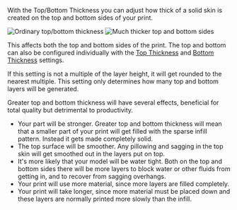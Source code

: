 With the Top/Bottom Thickness you can adjust how thick of a solid skin is created on the top and bottom sides of your print.

![Ordinary top/bottom thickness](top_bottom_thickness_0.8.png)
![Much thicker top and bottom sides](top_bottom_thickness_3.png)

This affects both the top and bottom sides of the print. The top and bottom can also be configured individually with the [Top Thickness](top_thickness) and [Bottom Thickness](bottom_thickness) settings.

If this setting is not a multiple of the layer height, it will get rounded to the nearest multiple. This setting only determines how many top and bottom layers will be generated.

Greater top and bottom thickness will have several effects, beneficial for total quality but detrimental to productivity.
* Your part will be stronger. Greater top and bottom thickness will mean that a smaller part of your print will get filled with the sparse infill pattern. Instead it gets made completely solid.
* The top surface will be smoother. Any pillowing and sagging in the top skin will get smoothed out in the layers put on top.
* It's more likely that your model will be water tight. Both on the top and bottom sides there will be more layers to block water or other fluids from getting in, and to recover from sagging overhangs.
* Your print will use more material, since more layers are filled completely.
* Your print will take longer, since more material must be placed down and these layers are normally printed more slowly than the infill.